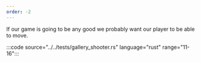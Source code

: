 ```yaml
---
order: -2
---
```


If our game is going to be any good we probably want our player to be able to move.

:::code source="../../tests/gallery_shooter.rs" language="rust" range="11-16":::